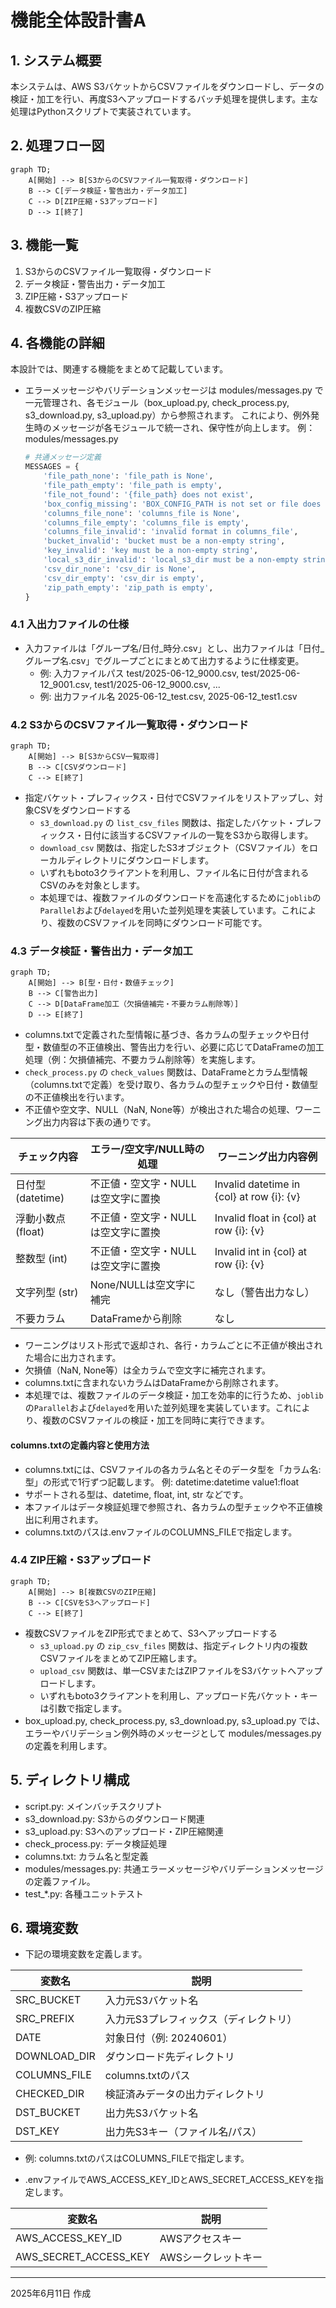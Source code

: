 # 機能全体設計書A


## 1. システム概要
本システムは、AWS S3バケットからCSVファイルをダウンロードし、データの検証・加工を行い、再度S3へアップロードするバッチ処理を提供します。主な処理はPythonスクリプトで実装されています。

## 2. 処理フロー図

```mermaid
graph TD;
    A[開始] --> B[S3からのCSVファイル一覧取得・ダウンロード]
    B --> C[データ検証・警告出力・データ加工]
    C --> D[ZIP圧縮・S3アップロード]
    D --> I[終了]
```

## 3. 機能一覧
1. S3からのCSVファイル一覧取得・ダウンロード
2. データ検証・警告出力・データ加工
3. ZIP圧縮・S3アップロード
4. 複数CSVのZIP圧縮

## 4. 各機能の詳細

本設計では、関連する機能をまとめて記載しています。
- エラーメッセージやバリデーションメッセージは modules/messages.py で一元管理され、各モジュール（box_upload.py, check_process.py, s3_download.py, s3_upload.py）から参照されます。
  これにより、例外発生時のメッセージが各モジュールで統一され、保守性が向上します。
  例：
  modules/messages.py
  ```python
  # 共通メッセージ定義
  MESSAGES = {
      'file_path_none': 'file_path is None',
      'file_path_empty': 'file_path is empty',
      'file_not_found': '{file_path} does not exist',
      'box_config_missing': 'BOX_CONFIG_PATH is not set or file does not exist',
      'columns_file_none': 'columns_file is None',
      'columns_file_empty': 'columns_file is empty',
      'columns_file_invalid': 'invalid format in columns_file',
      'bucket_invalid': 'bucket must be a non-empty string',
      'key_invalid': 'key must be a non-empty string',
      'local_s3_dir_invalid': 'local_s3_dir must be a non-empty string',
      'csv_dir_none': 'csv_dir is None',
      'csv_dir_empty': 'csv_dir is empty',
      'zip_path_empty': 'zip_path is empty',
  }
  ```

### 4.1 入出力ファイルの仕様
- 入力ファイルは「グループ名/日付_時分.csv」とし、出力ファイルは「日付_グループ名.csv」でグループごとにまとめて出力するように仕様変更。
  - 例: 入力ファイルパス test/2025-06-12_9000.csv, test/2025-06-12_9001.csv, test1/2025-06-12_9000.csv, ...
  - 例: 出力ファイル名 2025-06-12_test.csv, 2025-06-12_test1.csv


### 4.2 S3からのCSVファイル一覧取得・ダウンロード
```mermaid
graph TD;
    A[開始] --> B[S3からCSV一覧取得]
    B --> C[CSVダウンロード]
    C --> E[終了]
```
- 指定バケット・プレフィックス・日付でCSVファイルをリストアップし、対象CSVをダウンロードする
  - `s3_download.py` の `list_csv_files` 関数は、指定したバケット・プレフィックス・日付に該当するCSVファイルの一覧をS3から取得します。
  - `download_csv` 関数は、指定したS3オブジェクト（CSVファイル）をローカルディレクトリにダウンロードします。
  - いずれもboto3クライアントを利用し、ファイル名に日付が含まれるCSVのみを対象とします。
  - 本処理では、複数ファイルのダウンロードを高速化するために`joblib`の`Parallel`および`delayed`を用いた並列処理を実装しています。これにより、複数のCSVファイルを同時にダウンロード可能です。

### 4.3 データ検証・警告出力・データ加工

```mermaid
graph TD;
    A[開始] --> B[型・日付・数値チェック]
    B --> C[警告出力]
    C --> D[DataFrame加工（欠損値補完・不要カラム削除等）]
    D --> E[終了]
```

- columns.txtで定義された型情報に基づき、各カラムの型チェックや日付型・数値型の不正値検出、警告出力を行い、必要に応じてDataFrameの加工処理（例：欠損値補完、不要カラム削除等）を実施します。
- `check_process.py` の `check_values` 関数は、DataFrameとカラム型情報（columns.txtで定義）を受け取り、各カラムの型チェックや日付・数値型の不正値検出を行います。
- 不正値や空文字、NULL（NaN, None等）が検出された場合の処理、ワーニング出力内容は下表の通りです。

| チェック内容         | エラー/空文字/NULL時の処理         | ワーニング出力内容例                       |
|----------------------|-------------------------------------|--------------------------------------------|
| 日付型 (datetime)    | 不正値・空文字・NULLは空文字に置換  | Invalid datetime in {col} at row {i}: {v}  |
| 浮動小数点 (float)   | 不正値・空文字・NULLは空文字に置換  | Invalid float in {col} at row {i}: {v}     |
| 整数型 (int)         | 不正値・空文字・NULLは空文字に置換  | Invalid int in {col} at row {i}: {v}       |
| 文字列型 (str)       | None/NULLは空文字に補完             | なし（警告出力なし）                       |
| 不要カラム           | DataFrameから削除                   | なし                                       |

- ワーニングはリスト形式で返却され、各行・カラムごとに不正値が検出された場合に出力されます。
- 欠損値（NaN, None等）は全カラムで空文字に補完されます。
- columns.txtに含まれないカラムはDataFrameから削除されます。
- 本処理では、複数ファイルのデータ検証・加工を効率的に行うため、`joblib`の`Parallel`および`delayed`を用いた並列処理を実装しています。これにより、複数のCSVファイルの検証・加工を同時に実行できます。

#### columns.txtの定義内容と使用方法
- columns.txtには、CSVファイルの各カラム名とそのデータ型を「カラム名:型」の形式で1行ずつ記載します。
  例:
    datetime:datetime
    value1:float
- サポートされる型は、datetime, float, int, str などです。
- 本ファイルはデータ検証処理で参照され、各カラムの型チェックや不正値検出に利用されます。
- columns.txtのパスは.envファイルのCOLUMNS_FILEで指定します。

### 4.4 ZIP圧縮・S3アップロード
```mermaid
graph TD;
    A[開始] --> B[複数CSVのZIP圧縮]
    B --> C[CSVをS3へアップロード]
    C --> E[終了]
```
- 複数CSVファイルをZIP形式でまとめて、S3へアップロードする
  - `s3_upload.py` の `zip_csv_files` 関数は、指定ディレクトリ内の複数CSVファイルをまとめてZIP圧縮します。
  - `upload_csv` 関数は、単一CSVまたはZIPファイルをS3バケットへアップロードします。
  - いずれもboto3クライアントを利用し、アップロード先バケット・キーは引数で指定します。
- box_upload.py, check_process.py, s3_download.py, s3_upload.py では、エラーやバリデーション例外時のメッセージとして modules/messages.py の定義を利用します。

## 5. ディレクトリ構成
- script.py: メインバッチスクリプト
- s3_download.py: S3からのダウンロード関連
- s3_upload.py: S3へのアップロード・ZIP圧縮関連
- check_process.py: データ検証処理
- columns.txt: カラム名と型定義
- modules/messages.py: 共通エラーメッセージやバリデーションメッセージの定義ファイル。
- test_*.py: 各種ユニットテスト

## 6. 環境変数
- 下記の環境変数を定義します。

| 変数名         | 説明                                 |
|----------------|--------------------------------------|
| SRC_BUCKET     | 入力元S3バケット名                   |
| SRC_PREFIX     | 入力元S3プレフィックス（ディレクトリ）|
| DATE           | 対象日付（例: 20240601）             |
| DOWNLOAD_DIR   | ダウンロード先ディレクトリ           |
| COLUMNS_FILE   | columns.txtのパス                    |
| CHECKED_DIR    | 検証済みデータの出力ディレクトリ     |
| DST_BUCKET     | 出力先S3バケット名                   |
| DST_KEY        | 出力先S3キー（ファイル名/パス）      |

- 例: columns.txtのパスはCOLUMNS_FILEで指定します。

- .envファイルでAWS_ACCESS_KEY_IDとAWS_SECRET_ACCESS_KEYを指定します。

| 変数名                | 説明                                 |
|-----------------------|--------------------------------------|
| AWS_ACCESS_KEY_ID     | AWSアクセスキー                      |
| AWS_SECRET_ACCESS_KEY | AWSシークレットキー                  |

---
2025年6月11日 作成
